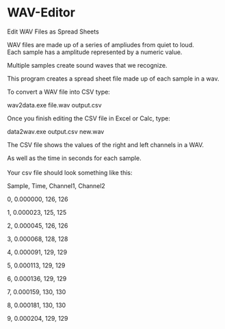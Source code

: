 # WAV-Editor
Edit WAV Files as Spread Sheets

WAV files are made up of a series of ampliudes from quiet to loud.  
Each sample has a amplitude represented by a numeric value.

Multiple samples create sound waves that we recognize.

This program creates a spread sheet file made up of each sample in a wav.

To convert a WAV file into CSV type:

wav2data.exe file.wav output.csv

Once you finish editing the CSV file in Excel or Calc,
type:

data2wav.exe output.csv new.wav

The CSV file shows the values of the right and left channels in a WAV.

As well as the time in seconds for each sample.
<br><br>
Your csv file should look something like this:

Sample, Time, Channel1, Channel2

0, 0.000000, 126, 126

1, 0.000023, 125, 125

2, 0.000045, 126, 126

3, 0.000068, 128, 128

4, 0.000091, 129, 129

5, 0.000113, 129, 129

6, 0.000136, 129, 129

7, 0.000159, 130, 130

8, 0.000181, 130, 130

9, 0.000204, 129, 129


